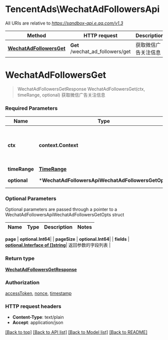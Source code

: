 # TencentAds\WechatAdFollowersApi

All URIs are relative to *https://sandbox-api.e.qq.com/v1.3*

Method | HTTP request | Description
------------- | ------------- | -------------
[**WechatAdFollowersGet**](WechatAdFollowersApi.md#WechatAdFollowersGet) | **Get** /wechat_ad_followers/get | 获取微信广告关注信息


# **WechatAdFollowersGet**
> WechatAdFollowersGetResponse WechatAdFollowersGet(ctx, timeRange, optional)
获取微信广告关注信息

### Required Parameters

Name | Type | Description  | Notes
------------- | ------------- | ------------- | -------------
 **ctx** | **context.Context** | context for authentication, logging, cancellation, deadlines, tracing, etc.
  **timeRange** | [**TimeRange**](TimeRange.md)|  | 
 **optional** | ***WechatAdFollowersApiWechatAdFollowersGetOpts** | optional parameters | nil if no parameters

### Optional Parameters
Optional parameters are passed through a pointer to a WechatAdFollowersApiWechatAdFollowersGetOpts struct

Name | Type | Description  | Notes
------------- | ------------- | ------------- | -------------

 **page** | **optional.Int64**|  | 
 **pageSize** | **optional.Int64**|  | 
 **fields** | [**optional.Interface of []string**](string.md)| 返回参数的字段列表 | 

### Return type

[**WechatAdFollowersGetResponse**](WechatAdFollowersGetResponse.md)

### Authorization

[accessToken](../README.md#accessToken), [nonce](../README.md#nonce), [timestamp](../README.md#timestamp)

### HTTP request headers

 - **Content-Type**: text/plain
 - **Accept**: application/json

[[Back to top]](#) [[Back to API list]](../README.md#documentation-for-api-endpoints) [[Back to Model list]](../README.md#documentation-for-models) [[Back to README]](../README.md)

